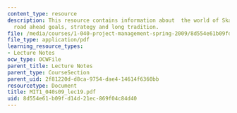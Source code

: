 ```yaml
---
content_type: resource
description: This resource contains information about  the world of Skanksa and the
  road ahead goals, strategy and long tradition.
file: /media/courses/1-040-project-management-spring-2009/8d554e61b09fd14d21ec869f04c84d40_MIT1_040s09_lec19.pdf
file_type: application/pdf
learning_resource_types:
- Lecture Notes
ocw_type: OCWFile
parent_title: Lecture Notes
parent_type: CourseSection
parent_uid: 2f81220d-d8ca-9754-dae4-14614f6360bb
resourcetype: Document
title: MIT1_040s09_lec19.pdf
uid: 8d554e61-b09f-d14d-21ec-869f04c84d40
---
```

